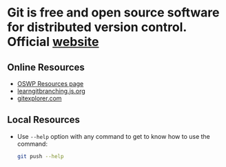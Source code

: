 # Git is free and open source software for distributed version control. Official [website](https://git-scm.com/)

## Online Resources

- [OSWP Resources page](https://github.com/Pradumnasaraf/open-source-with-pradumna/blob/main/pages/Resources.md)
- [learngitbranching.js.org](https://learngitbranching.js.org/)
- [gitexplorer.com](https://gitexplorer.com/)

## Local Resources

- Use `--help` option with any command to get to know how to use the command:

   ```bash
   git push --help
   ```
